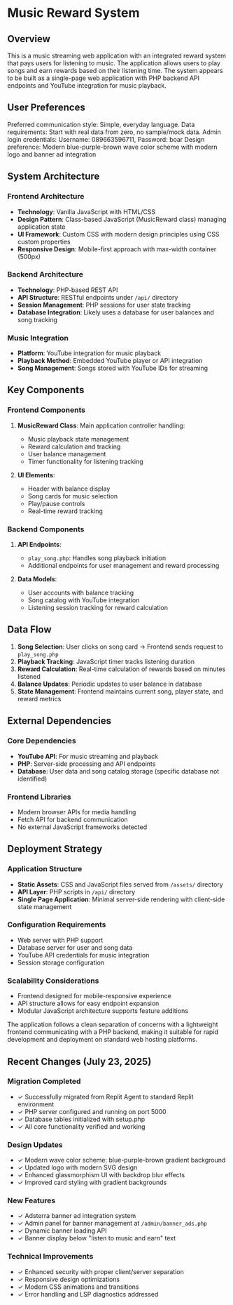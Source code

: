# Music Reward System

## Overview

This is a music streaming web application with an integrated reward system that pays users for listening to music. The application allows users to play songs and earn rewards based on their listening time. The system appears to be built as a single-page web application with PHP backend API endpoints and YouTube integration for music playback.

## User Preferences

Preferred communication style: Simple, everyday language.
Data requirements: Start with real data from zero, no sample/mock data.
Admin login credentials: Username: 089663596711, Password: boar
Design preference: Modern blue-purple-brown wave color scheme with modern logo and banner ad integration

## System Architecture

### Frontend Architecture
- **Technology**: Vanilla JavaScript with HTML/CSS
- **Design Pattern**: Class-based JavaScript (MusicReward class) managing application state
- **UI Framework**: Custom CSS with modern design principles using CSS custom properties
- **Responsive Design**: Mobile-first approach with max-width container (500px)

### Backend Architecture
- **Technology**: PHP-based REST API
- **API Structure**: RESTful endpoints under `/api/` directory
- **Session Management**: PHP sessions for user state tracking
- **Database Integration**: Likely uses a database for user balances and song tracking

### Music Integration
- **Platform**: YouTube integration for music playback
- **Playback Method**: Embedded YouTube player or API integration
- **Song Management**: Songs stored with YouTube IDs for streaming

## Key Components

### Frontend Components
1. **MusicReward Class**: Main application controller handling:
   - Music playback state management
   - Reward calculation and tracking
   - User balance management
   - Timer functionality for listening tracking

2. **UI Elements**:
   - Header with balance display
   - Song cards for music selection
   - Play/pause controls
   - Real-time reward tracking

### Backend Components
1. **API Endpoints**:
   - `play_song.php`: Handles song playback initiation
   - Additional endpoints for user management and reward processing

2. **Data Models**:
   - User accounts with balance tracking
   - Song catalog with YouTube integration
   - Listening session tracking for reward calculation

## Data Flow

1. **Song Selection**: User clicks on song card → Frontend sends request to `play_song.php`
2. **Playback Tracking**: JavaScript timer tracks listening duration
3. **Reward Calculation**: Real-time calculation of rewards based on minutes listened
4. **Balance Updates**: Periodic updates to user balance in database
5. **State Management**: Frontend maintains current song, player state, and reward metrics

## External Dependencies

### Core Dependencies
- **YouTube API**: For music streaming and playback
- **PHP**: Server-side processing and API endpoints
- **Database**: User data and song catalog storage (specific database not identified)

### Frontend Libraries
- Modern browser APIs for media handling
- Fetch API for backend communication
- No external JavaScript frameworks detected

## Deployment Strategy

### Application Structure
- **Static Assets**: CSS and JavaScript files served from `/assets/` directory
- **API Layer**: PHP scripts in `/api/` directory
- **Single Page Application**: Minimal server-side rendering with client-side state management

### Configuration Requirements
- Web server with PHP support
- Database server for user and song data
- YouTube API credentials for music integration
- Session storage configuration

### Scalability Considerations
- Frontend designed for mobile-responsive experience
- API structure allows for easy endpoint expansion
- Modular JavaScript architecture supports feature additions

The application follows a clean separation of concerns with a lightweight frontend communicating with a PHP backend, making it suitable for rapid development and deployment on standard web hosting platforms.

## Recent Changes (July 23, 2025)

### Migration Completed
- ✓ Successfully migrated from Replit Agent to standard Replit environment
- ✓ PHP server configured and running on port 5000
- ✓ Database tables initialized with setup.php
- ✓ All core functionality verified and working

### Design Updates
- ✓ Modern wave color scheme: blue-purple-brown gradient background
- ✓ Updated logo with modern SVG design
- ✓ Enhanced glassmorphism UI with backdrop blur effects
- ✓ Improved card styling with gradient backgrounds

### New Features
- ✓ Adsterra banner ad integration system
- ✓ Admin panel for banner management at `/admin/banner_ads.php`
- ✓ Dynamic banner loading API
- ✓ Banner display below "listen to music and earn" text

### Technical Improvements
- ✓ Enhanced security with proper client/server separation
- ✓ Responsive design optimizations
- ✓ Modern CSS animations and transitions
- ✓ Error handling and LSP diagnostics addressed